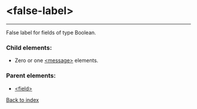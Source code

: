# \<false-label>

---

False label for fields of type Boolean.

### Child elements:
* Zero or one [\<message>](./message.md) elements.

### Parent elements:
* [\<field>](./field.md)

[Back to index](./README.md)